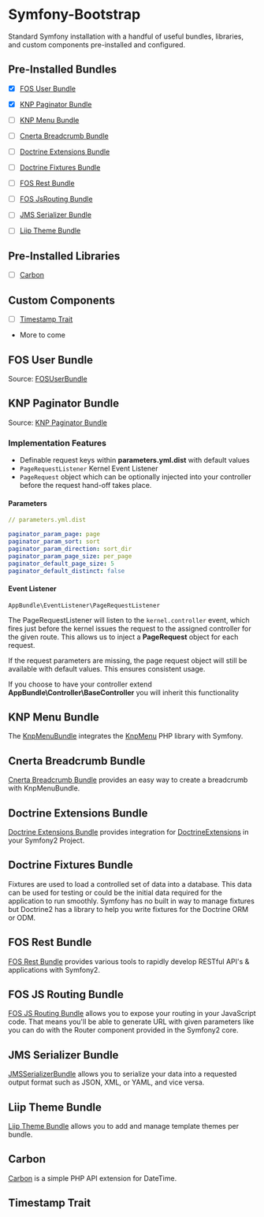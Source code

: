 Symfony-Bootstrap
=================
Standard Symfony installation with a handful of useful bundles, libraries, and custom components pre-installed and configured.
 

Pre-Installed Bundles
--------------------
- [X] [FOS User Bundle](#fos-user-bundle)
- [X] [KNP Paginator Bundle](#knp-paginator-bundle)
- [ ] [KNP Menu Bundle](#knp-menu-bundle)
- [ ] [Cnerta Breadcrumb Bundle](#cnerta-breadcrumb-bundle)
- [ ] [Doctrine Extensions Bundle](#doctrine-extensions-bundle)
- [ ] [Doctrine Fixtures Bundle](#doctrine-fixtures-bundle)
- [ ] [FOS Rest Bundle](#fos-rest-bundle)
- [ ] [FOS JsRouting Bundle](#fos-js-routing-bundle)
- [ ] [JMS Serializer Bundle](#jms-serializer-bundle)
- [ ] [Liip Theme Bundle](#liip-theme-bundle)


Pre-Installed Libraries
----------------------
- [ ] [Carbon](#carbon)



Custom Components
-----------------
- [ ] [Timestamp Trait](#timestamp-trait)
- More to come




## FOS User Bundle
Source: [FOSUserBundle](https://github.com/FriendsOfSymfony/FOSUserBundle)



## KNP Paginator Bundle
Source: [KNP Paginator Bundle](http://jmsyst.com/bundles/JMSSerializerBundle)

### Implementation Features

- Definable request keys within **parameters.yml.dist** with default values
- ```PageRequestListener``` Kernel Event Listener
- ```PageRequest``` object which can be optionally injected into your controller before the request hand-off takes place.

#### Parameters
```yaml
// parameters.yml.dist

paginator_param_page: page
paginator_param_sort: sort
paginator_param_direction: sort_dir
paginator_param_page_size: per_page
paginator_default_page_size: 5
paginator_default_distinct: false
```

#### Event Listener
```
AppBundle\EventListener\PageRequestListener
```
The PageRequestListener will listen to the ```kernel.controller``` event, which fires just before the kernel issues the request to the assigned controller for the given route. This allows us to inject a **PageRequest** object for each request.

If the request parameters are missing, the page request object will still be available with default values. This ensures consistent usage.

If you choose to have your controller extend **AppBundle\Controller\BaseController** you will inherit this functionality





## KNP Menu Bundle
The [KnpMenuBundle](https://github.com/KnpLabs/KnpMenuBundle) integrates the [KnpMenu](https://github.com/KnpLabs/KnpMenu) PHP library with Symfony.

## Cnerta Breadcrumb Bundle
[Cnerta Breadcrumb Bundle](https://packagist.org/packages/cnerta/breadcrumb-bundle) provides an easy way to create a breadcrumb with KnpMenuBundle.

## Doctrine Extensions Bundle
[Doctrine Extensions Bundle](https://github.com/stof/StofDoctrineExtensionsBundle) provides integration for [DoctrineExtensions](https://github.com/Atlantic18/DoctrineExtensions) in your Symfony2 Project.

## Doctrine Fixtures Bundle
Fixtures are used to load a controlled set of data into a database. This data can be used for testing or could be the initial data required for the application to run smoothly. Symfony has no built in way to manage fixtures but Doctrine2 has a library to help you write fixtures for the Doctrine ORM or ODM.


## FOS Rest Bundle
[FOS Rest Bundle](https://github.com/FriendsOfSymfony/FOSRestBundle) provides various tools to rapidly develop RESTful API's & applications with Symfony2.

## FOS JS Routing Bundle
[FOS JS Routing Bundle](https://github.com/FriendsOfSymfony/FOSJsRoutingBundle) allows you to expose your routing in your JavaScript code. That means you'll be able to generate URL with given parameters like you can do with the Router component provided in the Symfony2 core.



## JMS Serializer Bundle
[JMSSerializerBundle](http://jmsyst.com/bundles/JMSSerializerBundle) allows you to serialize your data into a requested output format such as JSON, XML, or YAML, and vice versa.


## Liip Theme Bundle
[Liip Theme Bundle](https://github.com/liip/LiipThemeBundle) allows you to add and manage template themes per bundle.


## Carbon
[Carbon](https://github.com/briannesbitt/Carbon) is a simple PHP API extension for DateTime.


## Timestamp Trait